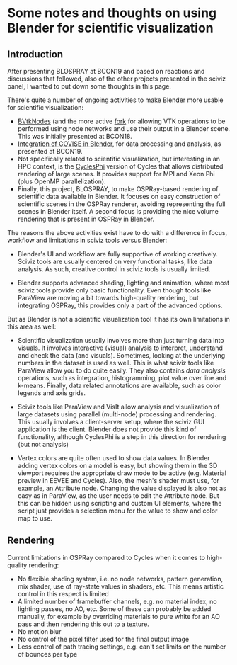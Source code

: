 # Some notes and thoughts on using Blender for scientific visualization

## Introduction

After presenting BLOSPRAY at BCON19 and based on reactions and 
discussions that followed, also of the other projects presented
in the sciviz panel,  I wanted to put down some thoughts in this page.

There's quite a number of ongoing activities to make Blender more 
usable for scientific visualization:

- [BVtkNodes](https://github.com/simboden/BVtkNodes) (and the more
  active [fork](https://github.com/tkeskita/BVtkNodes]) for allowing
  VTK operations to be performed using node networks and use their
  output in a Blender scene. This was initially presented at BCON18.
- [Integration of COVISE in Blender](http://blender.it4i.cz/scientific-visualization/covise/),
  for data processing and analysis, as presented at BCON19.
- Not specifically related to scientific visualization, but interesting
  in an HPC context, is the [CyclesPhi](https://code.it4i.cz/blender/cyclesphi280) version
  of Cycles that allows distributed rendering of large scenes. It provides
  support for MPI and Xeon Phi (plus OpenMP parallelization).
- Finally, this project, BLOSPRAY, to make OSPRay-based rendering of scientific
  data available in Blender. It focuses on easy construction of scientific
  scenes in the OSPRay renderer, avoiding representing the full scenes
  in Blender itself. A second focus is providing the nice volume rendering
  that is present in OSPRay in Blender.
  
The reasons the above activities exist have to do with a difference in 
focus, workflow and limitations in sciviz tools versus Blender:

- Blender's UI and workflow are fully supportive of working creatively.
  Sciviz tools are usually centered on very functional tasks, like data
  analysis. As such, creative control in sciviz tools is usually limited.

- Blender supports advanced shading, lighting and animation, where most
  sciviz tools provide only basic functionality. Even though tools like
  ParaView are moving a bit towards high-quality rendering, but integrating
  OSPRay, this provides only a part of the advanced options.

But as Blender is not a scientific visualization tool it has its own
limitations in this area as well:

- Scientific visualization usually involves more than just turning data
  into visuals. It involves interactive (visual) analysis to interpret,
  understand and check the data (and visuals). Sometimes, looking at 
  the underlying numbers in the dataset is used as well.
  This is what sciviz tools like ParaView allow you to do quite easily.
  They also contains *data analysis* operations, such as integration, histogramming, 
  plot value over line and k-means. Finally, data related annotations
  are available, such as color legends and axis grids.
  
- Sciviz tools like ParaView and VisIt allow analysis and visualization 
  of large datasets using parallel (multi-node) processing and rendering. 
  This usually involves a client-server setup, where the sciviz GUI application
  is the client. Blender does not provide this kind of functionality,
  although CyclesPhi is a step in this direction for rendering (but not
  analysis)
  
- Vertex colors are quite often used to show data values. In Blender adding
  vertex colors on a model is easy, but showing them in the 3D viewport
  requires the appropriate draw mode to be active (e.g. Material preview
  in EEVEE and Cycles). Also, the mesh's shader must use, for example,
  an Attribute node. Changing the value displayed is also not as easy as in 
  ParaView, as the user needs to edit the Attribute node. But this
  can be hidden using scripting and custom UI elements, where the script 
  just provides a  selection menu for the value to show and color map to use.

## Rendering

Current limitations in OSPRay compared to Cycles when it comes to 
high-quality rendering:

- No flexible shading system, i.e. no node networks, pattern generation, 
  mix shader, use of ray-state values in shaders, etc. This means 
  artistic control in this respect is limited
- A limited number of framebuffer channels, e.g. no material index,
  no lighting passes, no AO, etc. Some of these can probably be added manually,
  for example by overriding materials to pure white for an AO pass and 
  then rendering this out to a texture.
- No motion blur
- No control of the pixel filter used for the final output image
- Less control of path tracing settings, e.g. can't set limits on the 
  number of bounces per type